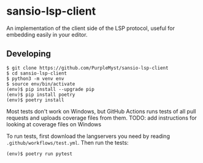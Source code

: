 # sansio-lsp-client

An implementation of the client side of the LSP protocol, useful for embedding
easily in your editor.


## Developing

    $ git clone https://github.com/PurpleMyst/sansio-lsp-client
    $ cd sansio-lsp-client
    $ python3 -m venv env
    $ source env/bin/activate
    (env)$ pip install --upgrade pip
    (env)$ pip install poetry
    (env)$ poetry install

Most tests don't work on Windows,
but GitHub Actions runs tests of all pull requests and uploads coverage files from them.
TODO: add instructions for looking at coverage files on Windows

To run tests, first download the langservers you need by reading `.github/workflows/test.yml`.
Then run the tests:

    (env)$ poetry run pytest
